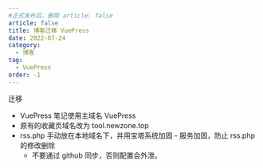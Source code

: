```yaml
---
#正式发布后，删除 article: false
article: false
title: 博客迁移 VuePress
date: 2022-07-24
category:
  - 博客
tag:
  - VuePress
order: -1
---
```


迁移

- VuePress 笔记使用主域名 VuePress  
- 原有的收藏页域名改为 tool.newzone.top  
- rss.php 手动放在本地域名下，并用宝塔系统加固 - 服务加固，防止 rss.php 的修改删除  
  - 不要通过 github 同步，否则配置会外泄。
